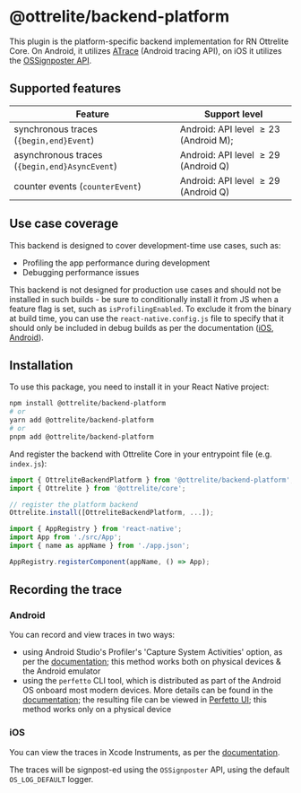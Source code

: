 # @ottrelite/backend-platform

This plugin is the platform-specific backend implementation for RN Ottrelite Core. On Android, it utilizes [ATrace](https://developer.android.com/ndk/reference/group/tracing) (Android tracing API), on iOS it utilizes the [OSSignposter API](https://developer.apple.com/documentation/os/ossignposter).

## Supported features

| Feature                                       | Support level                                  |
| --------------------------------------------- | ---------------------------------------------- |
| synchronous traces (`{begin,end}Event`)       | Android: API level $\geqslant 23$ (Android M); |
| asynchronous traces (`{begin,end}AsyncEvent`) | Android: API level $\geqslant 29$ (Android Q)  |
| counter events (`counterEvent`)               | Android: API level $\geqslant 29$ (Android Q)  |

## Use case coverage

This backend is designed to cover development-time use cases, such as:

- Profiling the app performance during development
- Debugging performance issues

This backend is not designed for production use cases and should not be installed in such builds - be sure to conditionally install it from JS when a feature flag is set, such as `isProfilingEnabled`. To exclude it from the binary at build time, you can use the `react-native.config.js` file to specify that it should only be included in debug builds as per the documentation ([iOS](https://github.com/react-native-community/cli/blob/main/docs/dependencies.md#platformsiosconfigurations), [Android](https://github.com/react-native-community/cli/blob/main/docs/dependencies.md#platformsandroidbuildtypes)).

## Installation

To use this package, you need to install it in your React Native project:

```bash
npm install @ottrelite/backend-platform
# or
yarn add @ottrelite/backend-platform
# or
pnpm add @ottrelite/backend-platform
```

And register the backend with Ottrelite Core in your entrypoint file (e.g. `index.js`):

```javascript
import { OttreliteBackendPlatform } from '@ottrelite/backend-platform';
import { Ottrelite } from '@ottrelite/core';

// register the platform backend
Ottrelite.install([OttreliteBackendPlatform, ...]);

import { AppRegistry } from 'react-native';
import App from './src/App';
import { name as appName } from './app.json';

AppRegistry.registerComponent(appName, () => App);
```

## Recording the trace

### Android

You can record and view traces in two ways:
- using Android Studio's Profiler's 'Capture System Activities' option, as per the [documentation](https://developer.android.com/studio/profile); this method works both on physical devices & the Android emulator
- using the `perfetto` CLI tool, which is distributed as part of the Android OS onboard most modern devices. More details can be found in the [documentation](https://perfetto.dev/docs/getting-started/system-tracing); the resulting file can be viewed in [Perfetto UI](https://ui.perfetto.dev/); this method works only on a physical device

### iOS

You can view the traces in Xcode Instruments, as per the [documentation](https://developer.apple.com/documentation/os/recording-performance-data#Review-Signposts-in-Instruments).

The traces will be signpost-ed using the `OSSignposter` API, using the default `OS_LOG_DEFAULT` logger.
